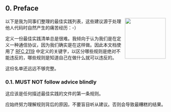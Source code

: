 ## 0. Preface

<img src=".././assets/scala-logo-256.png"  align="right" width="128" height="128" />

以下是我为同事们整理的最佳实践列表，这些建议源于处理他人代码时自然产生的痛苦经历：-）

定义一份最佳实践清单总是很难。我倾向于认为我们是在定义一种通信协议，因为我们确实是在这样做。因此本文档使用了 [RFC 2119](https://www.ietf.org/rfc/rfc2119.txt) 中定义的关键字，以区分哪些规则是绝对不能违反的，哪些规则是知道自己在做什么就可以违反的。

这份名单还远远不够完整。

### 0.1. MUST NOT follow advice blindly

这应该是任何描述最佳实践的文件的第一条规则。 

应始终努力理解规则背后的原因，不要盲目听从建议。否则会导致最糟糕的结果。